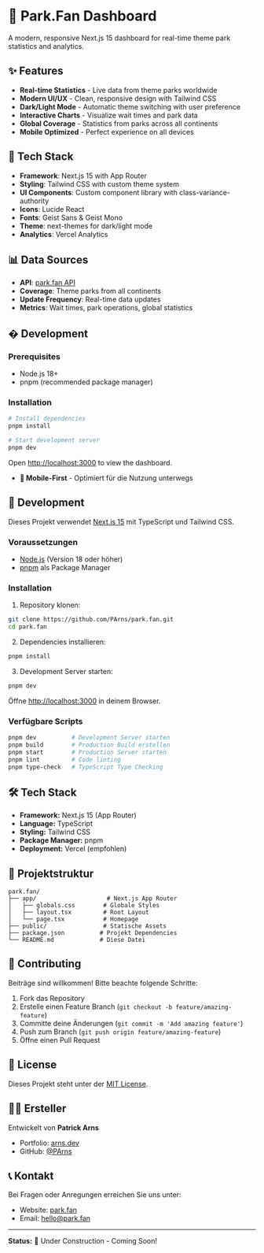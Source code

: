 # 🎢 Park.Fan Dashboard

A modern, responsive Next.js 15 dashboard for real-time theme park statistics and analytics.

## ✨ Features

- **Real-time Statistics** - Live data from theme parks worldwide
- **Modern UI/UX** - Clean, responsive design with Tailwind CSS
- **Dark/Light Mode** - Automatic theme switching with user preference
- **Interactive Charts** - Visualize wait times and park data
- **Global Coverage** - Statistics from parks across all continents
- **Mobile Optimized** - Perfect experience on all devices

## 🚀 Tech Stack

- **Framework**: Next.js 15 with App Router
- **Styling**: Tailwind CSS with custom theme system
- **UI Components**: Custom component library with class-variance-authority
- **Icons**: Lucide React
- **Fonts**: Geist Sans & Geist Mono
- **Theme**: next-themes for dark/light mode
- **Analytics**: Vercel Analytics

## 📊 Data Sources

- **API**: [park.fan API](https://api.park.fan/statistics)
- **Coverage**: Theme parks from all continents
- **Update Frequency**: Real-time data updates
- **Metrics**: Wait times, park operations, global statistics

## �️ Development

### Prerequisites

- Node.js 18+
- pnpm (recommended package manager)

### Installation

```bash
# Install dependencies
pnpm install

# Start development server
pnpm dev
```

Open [http://localhost:3000](http://localhost:3000) to view the dashboard.

- **📱 Mobile-First** - Optimiert für die Nutzung unterwegs

## 🚀 Development

Dieses Projekt verwendet [Next.js 15](https://nextjs.org) mit TypeScript und Tailwind CSS.

### Voraussetzungen

- [Node.js](https://nodejs.org) (Version 18 oder höher)
- [pnpm](https://pnpm.io) als Package Manager

### Installation

1. Repository klonen:

```bash
git clone https://github.com/PArns/park.fan.git
cd park.fan
```

2. Dependencies installieren:

```bash
pnpm install
```

3. Development Server starten:

```bash
pnpm dev
```

Öffne [http://localhost:3000](http://localhost:3000) in deinem Browser.

### Verfügbare Scripts

```bash
pnpm dev          # Development Server starten
pnpm build        # Production Build erstellen
pnpm start        # Production Server starten
pnpm lint         # Code linting
pnpm type-check   # TypeScript Type Checking
```

## 🛠 Tech Stack

- **Framework:** Next.js 15 (App Router)
- **Language:** TypeScript
- **Styling:** Tailwind CSS
- **Package Manager:** pnpm
- **Deployment:** Vercel (empfohlen)

## 📁 Projektstruktur

```
park.fan/
├── app/                    # Next.js App Router
│   ├── globals.css        # Globale Styles
│   ├── layout.tsx         # Root Layout
│   └── page.tsx           # Homepage
├── public/                # Statische Assets
├── package.json          # Projekt Dependencies
└── README.md             # Diese Datei
```

## 🤝 Contributing

Beiträge sind willkommen! Bitte beachte folgende Schritte:

1. Fork das Repository
2. Erstelle einen Feature Branch (`git checkout -b feature/amazing-feature`)
3. Committe deine Änderungen (`git commit -m 'Add amazing feature'`)
4. Push zum Branch (`git push origin feature/amazing-feature`)
5. Öffne einen Pull Request

## 📄 License

Dieses Projekt steht unter der [MIT License](LICENSE).

## 👨‍💻 Ersteller

Entwickelt von **Patrick Arns**

- Portfolio: [arns.dev](https://arns.dev)
- GitHub: [@PArns](https://github.com/PArns)

## 📞 Kontakt

Bei Fragen oder Anregungen erreichen Sie uns unter:

- Website: [park.fan](https://park.fan)
- Email: hello@park.fan

---

**Status:** 🚧 Under Construction - Coming Soon!
